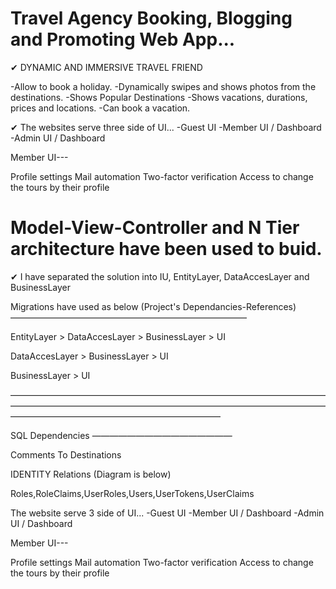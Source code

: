 # Travel Agency Booking, Blogging and Promoting Web App...

✔ DYNAMIC AND IMMERSIVE TRAVEL FRIEND

-Allow to book a holiday.
-Dynamically swipes and shows photos from the destinations.
-Shows Popular Destinations
-Shows vacations, durations, prices and locations.
-Can book a vacation.


✔ The websites serve three side of UI... 
-Guest UI 
-Member UI / Dashboard
-Admin UI / Dashboard




Member UI---

Profile settings 
Mail automation
Two-factor verification
Access to change the tours by their profile 



# Model-View-Controller and N Tier architecture have been used to buid.

✔ I have separated the solution into IU, EntityLayer, DataAccesLayer and BusinessLayer


Migrations have used as below            (Project's Dependancies-References)
———————————————————————————

EntityLayer > DataAccesLayer > BusinessLayer > UI

DataAccesLayer > BusinessLayer > UI

BusinessLayer > UI


————————————————————————————————————————————————————————————————————————————————————————————————




SQL Dependencies
————————————————

Comments To Destinations

IDENTITY Relations                     (Diagram is below)

Roles,RoleClaims,UserRoles,Users,UserTokens,UserClaims



The website serve 3 side of UI... 
-Guest UI 
-Member UI / Dashboard
-Admin UI / Dashboard




Member UI---

Profile settings 
Mail automation
Two-factor verification
Access to change the tours by their profile 



